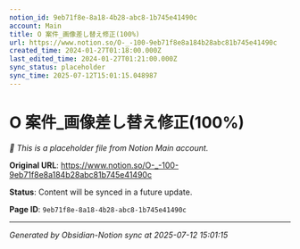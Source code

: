 ```yaml
---
notion_id: 9eb71f8e-8a18-4b28-abc8-1b745e41490c
account: Main
title: O 案件_画像差し替え修正(100%)
url: https://www.notion.so/O-_-100-9eb71f8e8a184b28abc81b745e41490c
created_time: 2024-01-27T01:18:00.000Z
last_edited_time: 2024-01-27T01:21:00.000Z
sync_status: placeholder
sync_time: 2025-07-12T15:01:15.048987
---
```


# O 案件_画像差し替え修正(100%)

*🔄 This is a placeholder file from Notion Main account.*

**Original URL**: https://www.notion.so/O-_-100-9eb71f8e8a184b28abc81b745e41490c

**Status**: Content will be synced in a future update.

**Page ID**: `9eb71f8e-8a18-4b28-abc8-1b745e41490c`

---

*Generated by Obsidian-Notion sync at 2025-07-12 15:01:15*
